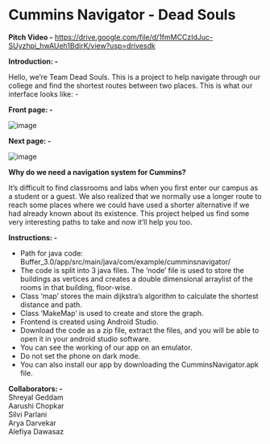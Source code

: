 # Cummins Navigator - Dead Souls

**Pitch Video -**
https://drive.google.com/file/d/1fmMCCzIdJuc-SUyzhpi_hwAUeh1BdirK/view?usp=drivesdk

**Introduction: -**  

Hello, we’re Team Dead Souls. This is a project to help navigate through our college and find the shortest routes between two places.
This is what our interface looks like: -

**Front page: -**   

![image](https://user-images.githubusercontent.com/101361502/168479399-1179f7ff-a1f7-4974-bfdb-57ebfc8f4f22.png)

 
**Next page: -**   

![image](https://user-images.githubusercontent.com/101361502/168479408-9ba99f32-0cd8-4769-baa2-e6d31f8d5973.png)


**Why do we need a navigation system for Cummins?**  

It’s difficult to find classrooms and labs when you first enter our campus as a student or a guest. We also realized that we normally use a longer route to reach some places where we could have used a shorter alternative if we had already known about its existence. This project helped us find some very interesting paths to take and now it’ll help you too.

**Instructions: -**  

* Path for java code: Buffer_3.0/app/src/main/java/com/example/cumminsnavigator/
* The code is split into 3 java files. The ‘node’ file is used to store the buildings as vertices and creates a double dimensional arraylist of the rooms in that building, floor-wise.
* Class ‘map’ stores the main dijkstra’s algorithm to calculate the shortest distance and path.
* Class ‘MakeMap’ is used to create and store the graph.
* Frontend is created using Android Studio.
* Download the code as a zip file, extract the files, and you will be able to open it in your android studio software. 
* You can see the working of our app on an emulator.
* Do not set the phone on dark mode.
* You can also install our app by downloading the CumminsNavigator.apk file.

**Collaborators: -**  
Shreyal Geddam  
Aarushi Chopkar  
Silvi Parlani  
Arya Darvekar  
Alefiya Dawasaz  


